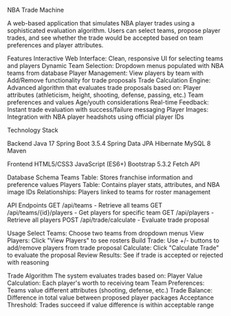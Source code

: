 NBA Trade Machine

A web-based application that simulates NBA player trades using a sophisticated evaluation algorithm. Users can select teams, propose player trades, and see whether the trade would be accepted based on team preferences and player attributes.

Features
Interactive Web Interface: Clean, responsive UI for selecting teams and players
Dynamic Team Selection: Dropdown menus populated with NBA teams from database
Player Management: View players by team with Add/Remove functionality for trade proposals
Trade Calculation Engine: Advanced algorithm that evaluates trade proposals based on:
Player attributes (athleticism, height, shooting, defense, passing, etc.)
Team preferences and values
Age/youth considerations
Real-time Feedback: Instant trade evaluation with success/failure messaging
Player Images: Integration with NBA player headshots using official player IDs

Technology Stack

Backend
Java 17 
Spring Boot 3.5.4 
Spring Data JPA 
Hibernate 
MySQL 8 
Maven 

Frontend
HTML5/CSS3 
JavaScript (ES6+) 
Bootstrap 5.3.2 
Fetch API 

Database Schema
Teams Table: Stores franchise information and preference values
Players Table: Contains player stats, attributes, and NBA image IDs
Relationships: Players linked to teams for roster management

API Endpoints
GET /api/teams - Retrieve all teams
GET /api/teams/{id}/players - Get players for specific team
GET /api/players - Retrieve all players
POST /api/trade/calculate - Evaluate trade proposal


Usage
Select Teams: Choose two teams from dropdown menus
View Players: Click "View Players" to see rosters
Build Trade: Use +/- buttons to add/remove players from trade proposal
Calculate: Click "Calculate Trade" to evaluate the proposal
Review Results: See if trade is accepted or rejected with reasoning

Trade Algorithm
The system evaluates trades based on:
Player Value Calculation: Each player's worth to receiving team
Team Preferences: Teams value different attributes (shooting, defense, etc.)
Trade Balance: Difference in total value between proposed player packages
Acceptance Threshold: Trades succeed if value difference is within acceptable range
